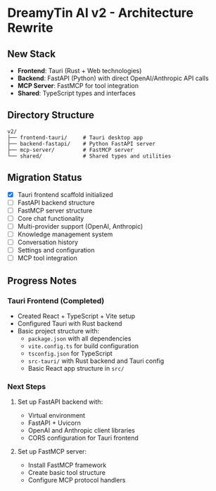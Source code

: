 # DreamyTin AI v2 - Architecture Rewrite

## New Stack
- **Frontend**: Tauri (Rust + Web technologies)
- **Backend**: FastAPI (Python) with direct OpenAI/Anthropic API calls
- **MCP Server**: FastMCP for tool integration
- **Shared**: TypeScript types and interfaces

## Directory Structure
```
v2/
├── frontend-tauri/     # Tauri desktop app
├── backend-fastapi/    # Python FastAPI server
├── mcp-server/         # FastMCP server
└── shared/             # Shared types and utilities
```

## Migration Status
- [x] Tauri frontend scaffold initialized
- [ ] FastAPI backend structure
- [ ] FastMCP server structure
- [ ] Core chat functionality
- [ ] Multi-provider support (OpenAI, Anthropic)
- [ ] Knowledge management system
- [ ] Conversation history
- [ ] Settings and configuration
- [ ] MCP tool integration

## Progress Notes

### Tauri Frontend (Completed)
- Created React + TypeScript + Vite setup
- Configured Tauri with Rust backend
- Basic project structure with:
  - `package.json` with all dependencies
  - `vite.config.ts` for build configuration
  - `tsconfig.json` for TypeScript
  - `src-tauri/` with Rust backend and Tauri config
  - Basic React app structure in `src/`

### Next Steps
1. Set up FastAPI backend with:
   - Virtual environment
   - FastAPI + Uvicorn
   - OpenAI and Anthropic client libraries
   - CORS configuration for Tauri frontend
   
2. Set up FastMCP server:
   - Install FastMCP framework
   - Create basic tool structure
   - Configure MCP protocol handlers